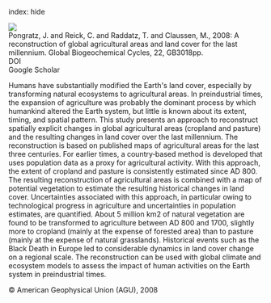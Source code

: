 index: hide

<div class="Citation">
    <div class="Citation-thumb CitationThumb-linked"  data-href="https://doi.org/10.1029/2007gb003153">
      <img src="https://static.claimspace.cloud/climate-study-static/refs/thumbs/5/Pongratz_et_al_2008-thumb.png" />
    </div>

  <div class="Citation-body">
    <div class="Citation-text">Pongratz, J. and Reick, C. and Raddatz, T. and Claussen, M., 2008: A reconstruction of global agricultural areas and land cover for the last millennium. <span class="Article-journal">Global Biogeochemical Cycles, </span><span class="Article-volume">22, </span>GB3018pp.</div>
    <div class="Citation-links">
      <div class="CitationLink" data-href="https://doi.org/10.1029/2007gb003153">
        <div class="CitationLink-icon CitationLink-Doi"></div>
        <div class="CitationLink-text">DOI</div>
      </div>
      <div class="CitationLink" data-href="https://scholar.google.com/scholar?q=10.1029/2007gb003153">
        <div class="CitationLink-icon CitationLink-Scholar"></div>
        <div class="CitationLink-text">Google Scholar</div>
      </div>
    </div>
  </div>
</div>

Humans have substantially modified the Earth's land cover, especially by transforming natural ecosystems to agricultural areas. In preindustrial times, the expansion of agriculture was probably the dominant process by which humankind altered the Earth system, but little is known about its extent, timing, and spatial pattern. This study presents an approach to reconstruct spatially explicit changes in global agricultural areas (cropland and pasture) and the resulting changes in land cover over the last millennium. The reconstruction is based on published maps of agricultural areas for the last three centuries. For earlier times, a country‐based method is developed that uses population data as a proxy for agricultural activity. With this approach, the extent of cropland and pasture is consistently estimated since AD 800. The resulting reconstruction of agricultural areas is combined with a map of potential vegetation to estimate the resulting historical changes in land cover. Uncertainties associated with this approach, in particular owing to technological progress in agriculture and uncertainties in population estimates, are quantified. About 5 million km2 of natural vegetation are found to be transformed to agriculture between AD 800 and 1700, slightly more to cropland (mainly at the expense of forested area) than to pasture (mainly at the expense of natural grasslands). Historical events such as the Black Death in Europe led to considerable dynamics in land cover change on a regional scale. The reconstruction can be used with global climate and ecosystem models to assess the impact of human activities on the Earth system in preindustrial times.

<div class="Citation-copy">
&copy; American Geophysical Union (AGU), 2008
</div>